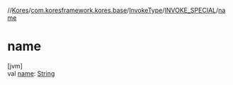 //[Kores](../../../../index.md)/[com.koresframework.kores.base](../../index.md)/[InvokeType](../index.md)/[INVOKE_SPECIAL](index.md)/[name](name.md)

# name

[jvm]\
val [name](name.md): [String](https://kotlinlang.org/api/latest/jvm/stdlib/kotlin/-string/index.html)
